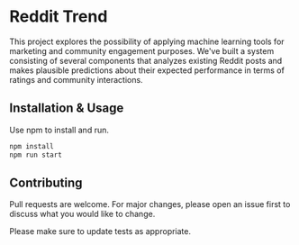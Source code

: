 # Reddit Trend

This project explores the possibility of applying machine learning tools for marketing and community engagement purposes. We've built a system consisting of several components that analyzes existing Reddit posts and makes plausible predictions about their expected performance in terms of ratings and community interactions.

## Installation & Usage

Use npm to install and run.

```bash
npm install
npm run start
```

## Contributing
Pull requests are welcome. For major changes, please open an issue first to discuss what you would like to change.

Please make sure to update tests as appropriate.